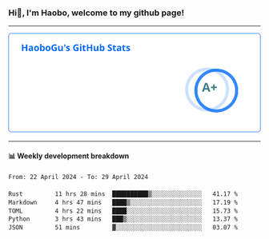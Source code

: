 <!--<h2 align="center"> Hi👋, I'm Haobo, welcome to my github page! </h2>-->
### Hi👋, I'm Haobo, welcome to my github page!
-------

<img href="https://github.com/HaoboGu" src="assets/stats.svg" alt="github stats" /> 

-------

#### 📊 **Weekly development breakdown**
<!--START_SECTION:waka-->

```txt
From: 22 April 2024 - To: 29 April 2024

Rust         11 hrs 28 mins  ██████████▒░░░░░░░░░░░░░░   41.17 %
Markdown     4 hrs 47 mins   ████▒░░░░░░░░░░░░░░░░░░░░   17.19 %
TOML         4 hrs 22 mins   ████░░░░░░░░░░░░░░░░░░░░░   15.73 %
Python       3 hrs 43 mins   ███▒░░░░░░░░░░░░░░░░░░░░░   13.37 %
JSON         51 mins         ▓░░░░░░░░░░░░░░░░░░░░░░░░   03.07 %
```

<!--END_SECTION:waka-->
<!--
backup url: https://github-readme-status-dusky-ten.vercel.app/api?username=HaoboGu&count_private=true&show_icons=true&theme=transparent&border_color=2f80ed
-->
<!--
**HaoboGu/HaoboGu** is a ✨ _special_ ✨ repository because its `README.md` (this file) appears on your GitHub profile.

Here are some ideas to get you started:

- 🔭 I’m currently working on AI-assisted programming tools
- 🌱 I’m currently learning ...
- 👯 I’m looking to collaborate on ...
- 🤔 I’m looking for help with ...
- 💬 Ask me about ...
- 📫 How to reach me: ...
- 😄 Pronouns: ...
- ⚡ Fun fact: ...
-->

